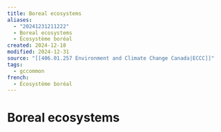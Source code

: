 ```yaml
---
title: Boreal ecosystems
aliases:
  - "20241231211222"
  - Boreal ecosystems
  - Écosystème boréal
created: 2024-12-18
modified: 2024-12-31
source: "[[406.01.257 Environment and Climate Change Canada|ECCC]]"
tags:
  - gccommon
french:
  - Écosystème boréal
---
```

# Boreal ecosystems
